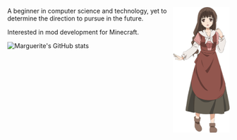 <img align='right' src='figure/Almaria2.png' width='128px'></img>

A beginner in computer science and technology, yet to determine the direction to pursue in the future.

Interested in mod development for Minecraft.  

![Marguerite's GitHub stats](https://github-readme-stats.vercel.app/api?username=Marguerite68)
